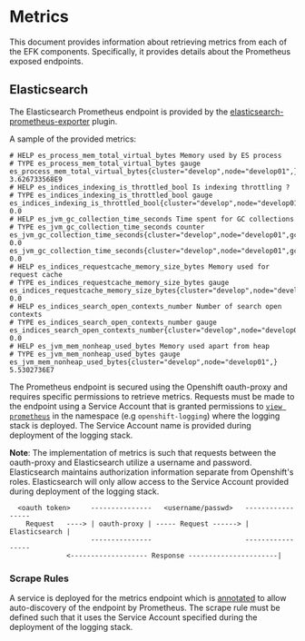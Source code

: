 # Metrics
This document provides information about retrieving metrics from each
of the EFK components.  Specifically, it provides details about the Prometheus
exposed endpoints.

## Elasticsearch

The Elasticsearch Prometheus endpoint is provided by the [elasticsearch-prometheus-exporter](https://github.com/vvanholl/elasticsearch-prometheus-exporter) plugin.

A sample of the provided metrics:

```
# HELP es_process_mem_total_virtual_bytes Memory used by ES process
# TYPE es_process_mem_total_virtual_bytes gauge
es_process_mem_total_virtual_bytes{cluster="develop",node="develop01",} 3.626733568E9
# HELP es_indices_indexing_is_throttled_bool Is indexing throttling ?
# TYPE es_indices_indexing_is_throttled_bool gauge
es_indices_indexing_is_throttled_bool{cluster="develop",node="develop01",} 0.0
# HELP es_jvm_gc_collection_time_seconds Time spent for GC collections
# TYPE es_jvm_gc_collection_time_seconds counter
es_jvm_gc_collection_time_seconds{cluster="develop",node="develop01",gc="old",} 0.0
es_jvm_gc_collection_time_seconds{cluster="develop",node="develop01",gc="young",} 0.0
# HELP es_indices_requestcache_memory_size_bytes Memory used for request cache
# TYPE es_indices_requestcache_memory_size_bytes gauge
es_indices_requestcache_memory_size_bytes{cluster="develop",node="develop01",} 0.0
# HELP es_indices_search_open_contexts_number Number of search open contexts
# TYPE es_indices_search_open_contexts_number gauge
es_indices_search_open_contexts_number{cluster="develop",node="develop01",} 0.0
# HELP es_jvm_mem_nonheap_used_bytes Memory used apart from heap
# TYPE es_jvm_mem_nonheap_used_bytes gauge
es_jvm_mem_nonheap_used_bytes{cluster="develop",node="develop01",} 5.5302736E7
```
The Prometheus endpoint is secured using the Openshift oauth-proxy and requires specific permissions to
retrieve metrics. Requests must be made to the endpoint using a Service Account that is granted permissions to [`view prometheus`](https://github.com/openshift/openshift-ansible/blob/master/roles/openshift_logging_elasticsearch/templates/2.x/es.j2#L157) in the namespace (e.g `openshift-logging`) where the logging stack is deployed.  The Service
Account name is provided during deployment of the logging stack.

**Note**:
The implementation of metrics is such that requests between the oauth-proxy and Elasticsearch utilize a username and password.  Elasticsearch maintains authorization information separate from Openshift's roles.  Elasticsearch will only allow access to the Service Account provided during deployment of the logging stack.

```
  <oauth token>     ---------------   <username/passwd>   -----------------
    Request   ----> | oauth-proxy | ----- Request ------> | Elasticsearch |
                    ---------------                       -----------------
              <------------------- Response ----------------------|      
```
### Scrape Rules
A service is deployed for the metrics endpoint which is [annotated](https://github.com/openshift/openshift-ansible/blob/master/roles/openshift_logging_elasticsearch/tasks/main.yaml#L395) to allow auto-discovery of the
endpoint by Prometheus.  The scrape rule must be defined such that it uses the Service Account specified during the deployment of the logging stack.
